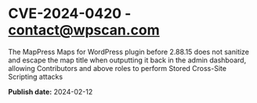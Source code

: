 # CVE-2024-0420 - contact@wpscan.com

The MapPress Maps for WordPress plugin before 2.88.15 does not sanitize and escape the map title when outputting it back in the admin dashboard, allowing Contributors and above roles to perform Stored Cross-Site Scripting attacks

**Publish date:** 2024-02-12
